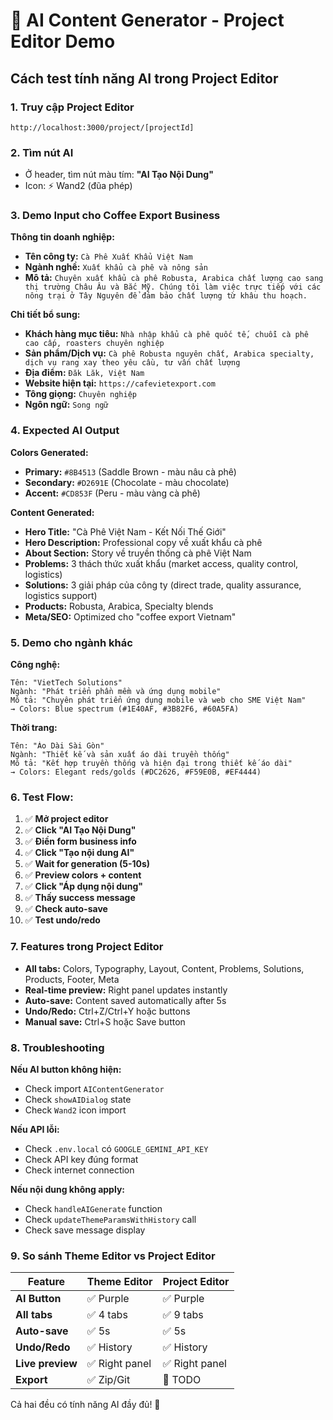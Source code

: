 # 🤖 AI Content Generator - Project Editor Demo

## Cách test tính năng AI trong Project Editor

### 1. **Truy cập Project Editor**
```
http://localhost:3000/project/[projectId]
```

### 2. **Tìm nút AI** 
- Ở header, tìm nút màu tím: **"AI Tạo Nội Dung"**
- Icon: ⚡ Wand2 (đũa phép)

### 3. **Demo Input cho Coffee Export Business**

**Thông tin doanh nghiệp:**
- **Tên công ty:** `Cà Phê Xuất Khẩu Việt Nam`
- **Ngành nghề:** `Xuất khẩu cà phê và nông sản`
- **Mô tả:** `Chuyên xuất khẩu cà phê Robusta, Arabica chất lượng cao sang thị trường Châu Âu và Bắc Mỹ. Chúng tôi làm việc trực tiếp với các nông trại ở Tây Nguyên để đảm bảo chất lượng từ khâu thu hoạch.`

**Chi tiết bổ sung:**
- **Khách hàng mục tiêu:** `Nhà nhập khẩu cà phê quốc tế, chuỗi cà phê cao cấp, roasters chuyên nghiệp`
- **Sản phẩm/Dịch vụ:** `Cà phê Robusta nguyên chất, Arabica specialty, dịch vụ rang xay theo yêu cầu, tư vấn chất lượng`
- **Địa điểm:** `Đăk Lăk, Việt Nam`
- **Website hiện tại:** `https://cafevietexport.com`
- **Tông giọng:** `Chuyên nghiệp`
- **Ngôn ngữ:** `Song ngữ`

### 4. **Expected AI Output**

**Colors Generated:**
- **Primary:** `#8B4513` (Saddle Brown - màu nâu cà phê)
- **Secondary:** `#D2691E` (Chocolate - màu chocolate)  
- **Accent:** `#CD853F` (Peru - màu vàng cà phê)

**Content Generated:**
- **Hero Title:** "Cà Phê Việt Nam - Kết Nối Thế Giới"
- **Hero Description:** Professional copy về xuất khẩu cà phê
- **About Section:** Story về truyền thống cà phê Việt Nam
- **Problems:** 3 thách thức xuất khẩu (market access, quality control, logistics)
- **Solutions:** 3 giải pháp của công ty (direct trade, quality assurance, logistics support)
- **Products:** Robusta, Arabica, Specialty blends
- **Meta/SEO:** Optimized cho "coffee export Vietnam"

### 5. **Demo cho ngành khác**

**Công nghệ:**
```
Tên: "VietTech Solutions"
Ngành: "Phát triển phần mềm và ứng dụng mobile"
Mô tả: "Chuyên phát triển ứng dụng mobile và web cho SME Việt Nam"
→ Colors: Blue spectrum (#1E40AF, #3B82F6, #60A5FA)
```

**Thời trang:**
```
Tên: "Áo Dài Sài Gòn"  
Ngành: "Thiết kế và sản xuất áo dài truyền thống"
Mô tả: "Kết hợp truyền thống và hiện đại trong thiết kế áo dài"
→ Colors: Elegant reds/golds (#DC2626, #F59E0B, #EF4444)
```

### 6. **Test Flow:**

1. ✅ **Mở project editor**
2. ✅ **Click "AI Tạo Nội Dung"** 
3. ✅ **Điền form business info**
4. ✅ **Click "Tạo nội dung AI"**
5. ✅ **Wait for generation (5-10s)**
6. ✅ **Preview colors + content**
7. ✅ **Click "Áp dụng nội dung"**
8. ✅ **Thấy success message**
9. ✅ **Check auto-save**
10. ✅ **Test undo/redo**

### 7. **Features trong Project Editor**

- **All tabs:** Colors, Typography, Layout, Content, Problems, Solutions, Products, Footer, Meta
- **Real-time preview:** Right panel updates instantly  
- **Auto-save:** Content saved automatically after 5s
- **Undo/Redo:** Ctrl+Z/Ctrl+Y hoặc buttons
- **Manual save:** Ctrl+S hoặc Save button

### 8. **Troubleshooting**

**Nếu AI button không hiện:**
- Check import `AIContentGenerator` 
- Check `showAIDialog` state
- Check `Wand2` icon import

**Nếu API lỗi:**
- Check `.env.local` có `GOOGLE_GEMINI_API_KEY`
- Check API key đúng format
- Check internet connection

**Nếu nội dung không apply:**
- Check `handleAIGenerate` function
- Check `updateThemeParamsWithHistory` call
- Check save message display

### 9. **So sánh Theme Editor vs Project Editor**

| Feature | Theme Editor | Project Editor |
|---------|-------------|----------------|
| **AI Button** | ✅ Purple | ✅ Purple |
| **All tabs** | ✅ 4 tabs | ✅ 9 tabs |  
| **Auto-save** | ✅ 5s | ✅ 5s |
| **Undo/Redo** | ✅ History | ✅ History |
| **Live preview** | ✅ Right panel | ✅ Right panel |
| **Export** | ✅ Zip/Git | 🚧 TODO |

Cả hai đều có tính năng AI đầy đủ! 🎉 